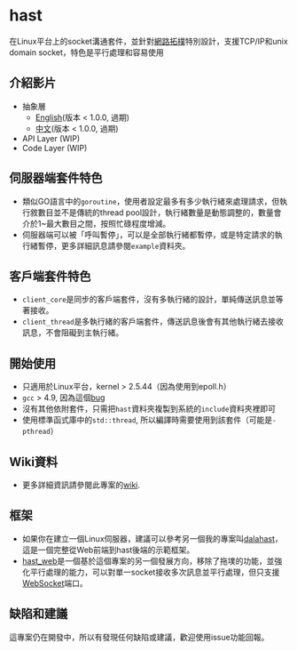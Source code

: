 # hast

在Linux平台上的socket溝通套件，並針對[網路拓樸](https://zh.wikipedia.org/wiki/%E7%BD%91%E7%BB%9C%E6%8B%93%E6%89%91)特別設計，支援TCP/IP和unix domain socket，特色是平行處理和容易使用

## 介紹影片

* 抽象層
  - [English](https://www.youtube.com/watch?v=EpoL8mSOA6E)(版本 < 1.0.0, 過期)
  - [中文](https://www.youtube.com/watch?v=G41F7xHC2bs)(版本 < 1.0.0, 過期)
* API Layer (WIP)
* Code Layer (WIP)

## 伺服器端套件特色

* 類似GO語言中的`goroutine`，使用者設定最多有多少執行緒來處理請求，但執行敘數目並不是傳統的thread pool設計，執行緒數量是動態調整的，數量會介於1~最大數目之間，按照忙碌程度增減。
* 伺服器端可以被「呼叫暫停」，可以是全部執行緒都暫停，或是特定請求的執行緒暫停，更多詳細訊息請參閱`example`資料夾。

## 客戶端套件特色

* `client_core`是同步的客戶端套件，沒有多執行緒的設計，單純傳送訊息並等著接收。
* `client_thread`是多執行緒的客戶端套件，傳送訊息後會有其他執行緒去接收訊息，不會阻礙到主執行緒。

## 開始使用

* 只適用於Linux平台，kernel > 2.5.44（因為使用到epoll.h）
* `gcc` > 4.9, 因為這個[bug](https://gcc.gnu.org/bugzilla/show_bug.cgi?id=54562)
* 沒有其他依附套件，只需把`hast`資料夾複製到系統的`include`資料夾裡即可
* 使用標準函式庫中的`std::thread`, 所以編譯時需要使用到該套件（可能是`-pthread`）

## Wiki資料

* 更多詳細資訊請參閱此專案的[wiki](https://github.com/hn12404988/hast/wiki).

## 框架

* 如果你在建立一個Linux伺服器，建議可以參考另一個我的專案叫[dalahast](https://github.com/hn12404988/dalahast)，這是一個完整從Web前端到hast後端的示範框架。
* [hast_web](https://github.com/hn12404988/hast_web)是一個基於這個專案的另一個發展方向，移除了拖墣的功能，並強化平行處理的能力，可以對單一socket接收多次訊息並平行處理，但只支援[WebSocket](https://zh.wikipedia.org/wiki/WebSocket)端口。

## 缺陷和建議

這專案仍在開發中，所以有發現任何缺陷或建議，歡迎使用issue功能回報。
